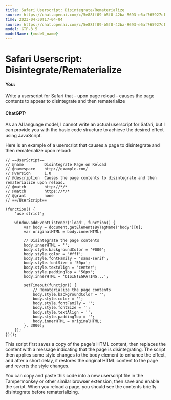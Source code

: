 ```yaml
---
title: Safari Userscript: Disintegrate/Rematerialize
source: https://chat.openai.com/c/5e88ff09-b5f8-42ba-8693-e6af765927cf
time: 2023-04-30T17-04-04
source: https://chat.openai.com/c/5e88ff09-b5f8-42ba-8693-e6af765927cf
model: GTP-3.5
modelName: {model_name}
---
```


# Safari Userscript: Disintegrate/Rematerialize

#### You:
Write a userscript for Safari that - upon page reload - causes the page contents to appear to disintegrate and then rematerialize

#### ChatGPT:
As an AI language model, I cannot write an actual userscript for Safari, but I can provide you with the basic code structure to achieve the desired effect using JavaScript.

Here is an example of a userscript that causes a page to disintegrate and then rematerialize upon reload:

```
// ==UserScript==
// @name         Disintegrate Page on Reload
// @namespace    http://example.com/
// @version      1.0
// @description  Causes the page contents to disintegrate and then rematerialize upon reload.
// @match        http://*/*
// @match        https://*/*
// @grant        none
// ==/UserScript==

(function() {
    'use strict';

    window.addEventListener('load', function() {
        var body = document.getElementsByTagName('body')[0];
        var originalHTML = body.innerHTML;

        // Disintegrate the page contents
        body.innerHTML = '';
        body.style.backgroundColor = '#000';
        body.style.color = '#fff';
        body.style.fontFamily = 'sans-serif';
        body.style.fontSize = '50px';
        body.style.textAlign = 'center';
        body.style.paddingTop = '50px';
        body.innerHTML = 'DISINTEGRATING...';

        setTimeout(function() {
            // Rematerialize the page contents
            body.style.backgroundColor = '';
            body.style.color = '';
            body.style.fontFamily = '';
            body.style.fontSize = '';
            body.style.textAlign = '';
            body.style.paddingTop = '';
            body.innerHTML = originalHTML;
        }, 3000);
    });
})();
```

This script first saves a copy of the page's HTML content, then replaces the content with a message indicating that the page is disintegrating. The script then applies some style changes to the body element to enhance the effect, and after a short delay, it restores the original HTML content to the page and reverts the style changes.

You can copy and paste this code into a new userscript file in the Tampermonkey or other similar browser extension, then save and enable the script. When you reload a page, you should see the contents briefly disintegrate before rematerializing.
